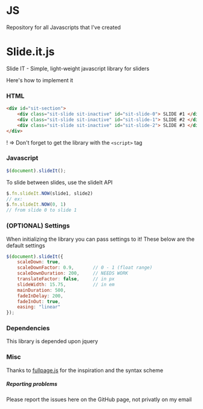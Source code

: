 # JS
Repository for all Javascripts that I've created

# Slide.it.js
Slide IT - Simple, light-weight javascript library for sliders

Here's how to implement it

### HTML
```html
<div id="sit-section">
	<div class="sit-slide sit-inactive" id="sit-slide-0"> SLIDE #1 </div>
	<div class="sit-slide sit-inactive" id="sit-slide-1"> SLIDE #2 </div>
	<div class="sit-slide sit-inactive" id="sit-slide-2"> SLIDE #3 </div>
</div>
```

! => Don't forget to get the library with the `<script>` tag

### Javascript
```javascript
$(document).slideIt();
```

To slide between slides, use the slideIt API
```javascript
$.fn.slideIt.NOW(slide1, slide2)
// ex:
$.fn.slideIt.NOW(0, 1)
// from slide 0 to slide 1
```

### (OPTIONAL) Settings
When initializing the library you can pass settings to it!
These below are the default settings
```javascript
$(document).slideIt({
	scaleDown: true,
    scaleDownFactor: 0.9,       // 0 - 1 (float range)
    scaleDownDuration: 200,     // NEEDS WORK
    translateFactor: false,     // in px
    slideWidth: 15.75,          // in em
    mainDuration: 500,
    fadeInDelay: 200,
    fadeInOut: true,
    easing: "linear"
});
```

### Dependencies
This library is depended upon jquery

### Misc
Thanks to [fullpage.js](https://raw.githubusercontent.com/alvarotrigo/fullPage.js) for the inspiration and the syntax scheme

##### Reporting problems
Please report the issues here on the GitHub page, not privatly on my email